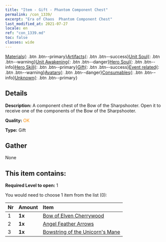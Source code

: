 ```yaml
---
title: "Item - Gift - Phantom Component Chest"
permalink: /con_1339/
excerpt: "Era of Chaos  Phantom Component Chest"
last_modified_at: 2021-07-27
locale: en
ref: "con_1339.md"
toc: false
classes: wide
---
```

 [Materials](/Items/){: .btn .btn--primary}[Artifacts](/Items/Artifacts/){: .btn .btn--success}[Unit Soul](/Items/UnitSoul/){: .btn .btn--warning}[Unit Awakening](/Items/UnitAwakening/){: .btn .btn--danger}[Hero Soul](/Items/HeroSoul/){: .btn .btn--info}[Hero Skill](/Items/HeroSkill/){: .btn .btn--primary}[Gift](/Items/Gift/){: .btn .btn--success}[Event related](/Items/Events/){: .btn .btn--warning}[Avatars](/Items/Avatars/){: .btn .btn--danger}[Consumables](/Items/Consumables/){: .btn .btn--info}[Unknown](/Items/Unknown/){: .btn .btn--primary}

## Details
 **Description:** A component chest of the Bow of the Sharpshooter. Open it to receive one of the components of the Bow of the Sharpshooter.

 **Quality:** <span style="color: #FF8C00">OK</span>

 **Type:** Gift

## Gather

  None

## This item contains:

 **Required Level to open:** 1

 You would need to choose 1 item from the list (0):

  | Nr | Amount |     Item    |
  |:---|:-------|:------------|
  | 1 |  **1x** | [Bow of Elven Cherrywood](/Items/art_103/) |  | 
  | 2 |  **1x** | [Angel Feather Arrows](/Items/art_104/) |  | 
  | 3 |  **1x** | [Bowstring of the Unicorn's Mane](/Items/art_105/) |  | 
